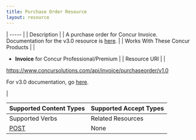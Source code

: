 ```yaml
---
title: Purchase Order Resource 
layout: resource
---
```






| ----- |
|  Description |
|  A purchase order for Concur Invoice. Documentation for the v3.0 resource is [here][1]. |
|  Works With These Concur Products |
|

* **Invoice** for Concur Professional/Premium
 |
|  Resource URI |
|

https://www.concursolutions.com/api/invoice/purchaseorder/v1.0

For v3.0 documentation, go [here][1].

 |

| Supported Content Types | Supported Accept Types |
| ----------------------- | ---------------------- |
| Supported Verbs         | Related Resources      |
| [POST][2]               | None                   |

  


[1]: https://www.concursolutions.com/api/docs/index.html#!/PurchaseOrders
[2]: https://developer.concur.com/purchase-order/purchase-order-resource/purchase-order-resource-post
